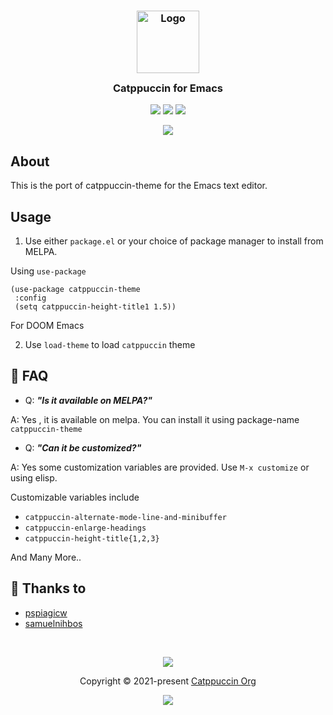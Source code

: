 <h3 align="center">
<img src="https://raw.githubusercontent.com/catppuccin/catppuccin/dev/assets/logos/exports/1544x1544_circle.png" width="100" alt="Logo"/><br/>
<img src="https://raw.githubusercontent.com/catppuccin/catppuccin/dev/assets/misc/transparent.png" height="30" width="0px"/>
Catppuccin for Emacs
<img src="https://raw.githubusercontent.com/catppuccin/catppuccin/dev/assets/misc/transparent.png" height="30" width="0px"/>
</h3>

<p align="center">
<a href="https://github.com/catppuccin/emacs/stargazers"><img src="https://img.shields.io/github/stars/catppuccin/emacs?colorA=1e1e28&colorB=c9cbff&style=for-the-badge&logo=starship"></a>
<a href="https://github.com/catppuccin/emacs/issues"><img src="https://img.shields.io/github/issues/catppuccin/emacs?colorA=1e1e28&colorB=f7be95&style=for-the-badge"></a>
<a href="https://github.com/catppuccin/emacs/contributors"><img src="https://img.shields.io/github/contributors/catppuccin/emacs?colorA=1e1e28&colorB=b1e1a6&style=for-the-badge"></a>
</p>

<p align="center">
<img src="assets/screenshot1.png"/>
</p>

## About

This is the port of catppuccin-theme for the Emacs text editor.


## Usage

1. Use either `package.el` or your choice of package manager to install from MELPA.


Using `use-package`
   ```emacs-lisp
   (use-package catppuccin-theme
    :config
    (setq catppuccin-height-title1 1.5))
```


For DOOM Emacs
    
    

2. Use `load-theme` to load `catppuccin` theme


## 🙋 FAQ 

- Q: **_"Is it available on MELPA?"_**

A: Yes , it is available on melpa.
You can install it using package-name `catppuccin-theme`

- Q: **_"Can it be customized?"_**

A: Yes some customization variables are provided.
Use `M-x customize` or using elisp.
    
Customizable variables include
- `catppuccin-alternate-mode-line-and-minibuffer` 
- `catppuccin-enlarge-headings` 
- `catppuccin-height-title{1,2,3}` 

And Many More..






## 💝 Thanks to

- [pspiagicw](https://github.com/pspiagicw)
- [samuelnihbos](https://github.com/samuelnihbos)

&nbsp;

<p align="center"><img src="https://raw.githubusercontent.com/catppuccin/catppuccin/dev/assets/footers/gray0_ctp_on_line.svg?sanitize=true" /></p>
<p align="center">Copyright &copy; 2021-present <a href="https://github.com/catppuccin" target="_blank">Catppuccin Org</a>
<p align="center"><a href="https://github.com/catppuccin/catppuccin/blob/main/LICENSE"><img src="https://img.shields.io/static/v1.svg?style=for-the-badge&label=License&message=MIT&logoColor=d9e0ee&colorA=302d41&colorB=c9cbff"/></a></p>
